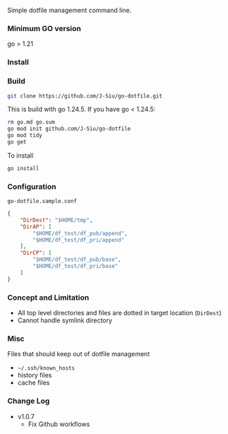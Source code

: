Simple dotfile management command line.

### Minimum GO version

go > 1.21

### Install

### Build

```sh
git clone https://github.com/J-Siu/go-dotfile.git
```

This is build with go 1.24.5. If you have go < 1.24.5:

```sh
rm go.md go.sum
go mod init github.com/J-Siu/go-dotfile
go mod tidy
go get
```

To install

```sh
go install
```

### Configuration

`go-dotfile.sample.conf`

```json
{
	"DirDest": "$HOME/tmp",
	"DirAP": [
		"$HOME/df_test/df_pub/append",
		"$HOME/df_test/df_pri/append"
	],
	"DirCP": [
		"$HOME/df_test/df_pub/base",
		"$HOME/df_test/df_pri/base"
	]
}
```

### Concept and Limitation

- All top level directories and files are dotted in target location (`DirDest`)
- Cannot handle symlink directory

### Misc

Files that should keep out of dotfile management
- `~/.ssh/known_hosts`
- history files
- cache files

### Change Log

- v1.0.7
  - Fix Github workflows